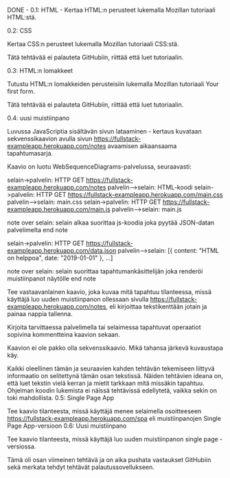 DONE - 0.1: HTML - Kertaa HTML:n perusteet lukemalla Mozillan tutoriaali HTML:stä.

0.2: CSS

Kertaa CSS:n perusteet lukemalla Mozillan tutoriaali CSS:stä.

Tätä tehtävää ei palauteta GitHubiin, riittää että luet tutoriaalin.



0.3: HTML:n lomakkeet

Tutustu HTML:n lomakkeiden perusteisiin lukemalla Mozillan tutoriaali Your first form.

Tätä tehtävää ei palauteta GitHubiin, riittää että luet tutoriaalin.




0.4: uusi muistiinpano

Luvussa JavaScriptia sisältävän sivun lataaminen - kertaus kuvataan sekvenssikaavion avulla sivun https://fullstack-exampleapp.herokuapp.com/notes avaamisen aikaansaama tapahtumasarja.

Kaavio on luotu WebSequenceDiagrams-palvelussa, seuraavasti:

selain->palvelin: HTTP GET https://fullstack-exampleapp.herokuapp.com/notes
palvelin-->selain: HTML-koodi
selain->palvelin: HTTP GET https://fullstack-exampleapp.herokuapp.com/main.css
palvelin-->selain: main.css
selain->palvelin: HTTP GET https://fullstack-exampleapp.herokuapp.com/main.js
palvelin-->selain: main.js

note over selain:
selain alkaa suorittaa js-koodia
joka pyytää JSON-datan palvelimelta
end note

selain->palvelin: HTTP GET https://fullstack-exampleapp.herokuapp.com/data.json
palvelin-->selain: [{ content: "HTML on helppoa", date: "2019-01-01" }, ...]

note over selain:
selain suorittaa tapahtumankäsittelijän
joka renderöi muistiinpanot näytölle
end note

Tee vastaavanlainen kaavio, joka kuvaa mitä tapahtuu tilanteessa, missä käyttäjä luo uuden muistiinpanon ollessaan sivulla https://fullstack-exampleapp.herokuapp.com/notes, eli kirjoittaa tekstikenttään jotain ja painaa nappia tallenna.

Kirjoita tarvittaessa palvelimella tai selaimessa tapahtuvat operaatiot sopivina kommentteina kaavion sekaan.

Kaavion ei ole pakko olla sekvenssikaavio. Mikä tahansa järkevä kuvaustapa käy.

Kaikki oleellinen tämän ja seuraavien kahden tehtävän tekemiseen liittyvä informaatio on selitettynä tämän osan tekstissä. Näiden tehtävien ideana on, että luet tekstin vielä kerran ja mietit tarkkaan mitä missäkin tapahtuu. Ohjelman koodin lukemista ei näissä tehtävissä edellytetä, vaikka sekin on toki mahdollista.
0.5: Single Page App

Tee kaavio tilanteesta, missä käyttäjä menee selaimella osoitteeseen https://fullstack-exampleapp.herokuapp.com/spa eli muistiinpanojen Single Page App-versioon
0.6: Uusi muistiinpano

Tee kaavio tilanteesta, missä käyttäjä luo uuden muistiinpanon single page -versiossa.

Tämä oli osan viimeinen tehtävä ja on aika pushata vastaukset GitHubiin sekä merkata tehdyt tehtävät palautussovellukseen.
